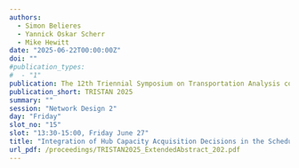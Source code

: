 ```yaml
---
authors:
  - Simon Belieres
  - Yannick Oskar Scherr
  - Mike Hewitt
date: "2025-06-22T00:00:00Z"
doi: ""
#publication_types:
#  - "1"
publication: The 12th Triennial Symposium on Transportation Analysis conference
publication_short: TRISTAN 2025
summary: ""
session: "Network Design 2"
day: "Friday"
slot_no: "15"
slot: "13:30-15:00, Friday June 27"
title: "Integration of Hub Capacity Acquisition Decisions in the Scheduled Service Network Design Problem"
url_pdf: /proceedings/TRISTAN2025_ExtendedAbstract_202.pdf
---
```

